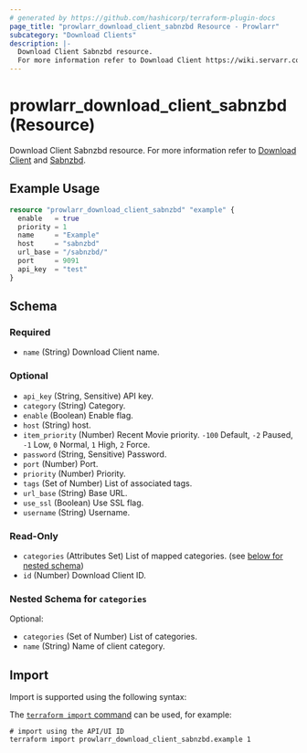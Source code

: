 ```yaml
---
# generated by https://github.com/hashicorp/terraform-plugin-docs
page_title: "prowlarr_download_client_sabnzbd Resource - Prowlarr"
subcategory: "Download Clients"
description: |-
  Download Client Sabnzbd resource.
  For more information refer to Download Client https://wiki.servarr.com/prowlarr/settings#download-clients and Sabnzbd https://wiki.servarr.com/prowlarr/supported#sabnzbd.
---
```


# prowlarr_download_client_sabnzbd (Resource)

<!-- subcategory:Download Clients -->
Download Client Sabnzbd resource.
For more information refer to [Download Client](https://wiki.servarr.com/prowlarr/settings#download-clients) and [Sabnzbd](https://wiki.servarr.com/prowlarr/supported#sabnzbd).

## Example Usage

```terraform
resource "prowlarr_download_client_sabnzbd" "example" {
  enable   = true
  priority = 1
  name     = "Example"
  host     = "sabnzbd"
  url_base = "/sabnzbd/"
  port     = 9091
  api_key  = "test"
}
```

<!-- schema generated by tfplugindocs -->
## Schema

### Required

- `name` (String) Download Client name.

### Optional

- `api_key` (String, Sensitive) API key.
- `category` (String) Category.
- `enable` (Boolean) Enable flag.
- `host` (String) host.
- `item_priority` (Number) Recent Movie priority. `-100` Default, `-2` Paused, `-1` Low, `0` Normal, `1` High, `2` Force.
- `password` (String, Sensitive) Password.
- `port` (Number) Port.
- `priority` (Number) Priority.
- `tags` (Set of Number) List of associated tags.
- `url_base` (String) Base URL.
- `use_ssl` (Boolean) Use SSL flag.
- `username` (String) Username.

### Read-Only

- `categories` (Attributes Set) List of mapped categories. (see [below for nested schema](#nestedatt--categories))
- `id` (Number) Download Client ID.

<a id="nestedatt--categories"></a>
### Nested Schema for `categories`

Optional:

- `categories` (Set of Number) List of categories.
- `name` (String) Name of client category.

## Import

Import is supported using the following syntax:

The [`terraform import` command](https://developer.hashicorp.com/terraform/cli/commands/import) can be used, for example:

```shell
# import using the API/UI ID
terraform import prowlarr_download_client_sabnzbd.example 1
```
